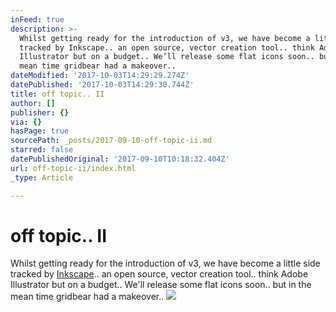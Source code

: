 ```yaml
---
inFeed: true
description: >-
  Whilst getting ready for the introduction of v3, we have become a little side
  tracked by Inkscape.. an open source, vector creation tool.. think Adobe
  Illustrator but on a budget.. We’ll release some flat icons soon.. but in the
  mean time gridbear had a makeover..
dateModified: '2017-10-03T14:29:29.274Z'
datePublished: '2017-10-03T14:29:30.744Z'
title: off topic.. II
author: []
publisher: {}
via: {}
hasPage: true
sourcePath: _posts/2017-09-10-off-topic-ii.md
starred: false
datePublishedOriginal: '2017-09-10T10:18:32.404Z'
url: off-topic-ii/index.html
_type: Article

---
```

# off topic.. II

Whilst getting ready for the introduction of v3, we have become a little side tracked by [Inkscape][0].. an open source, vector creation tool.. think Adobe Illustrator but on a budget.. We'll release some flat icons soon.. but in the mean time gridbear had a makeover..
![](https://imgflo.herokuapp.com/graph/2b2431f8e7ba7b0/f3fa4ff66221b286bd1b9fbf0dabab41/croprotate.png?cropheight=615&cropwidth=497&degrees=0&input=https%3A%2F%2Fthe-grid-user-content.s3-us-west-2.amazonaws.com%2F1bf9a405-6bc7-42a7-8264-dd9a86deddbe.png&x=83&y=0)

[0]: https://inkscape.org/
